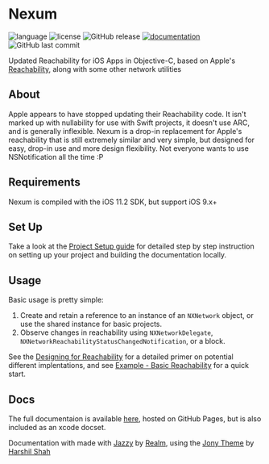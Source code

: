 # Nexum

![language](https://img.shields.io/badge/language-Objective--C-blue.svg)
![license](https://img.shields.io/github/license/vsanthanam/Nexum.svg)
![GitHub release](https://img.shields.io/github/release/vsanthanam/Nexum/all.svg)
[![documentation](https://code.vsanthanam.com/Nexum/Documentation/badge.svg)](https://code.vsanthanam.com/Nexum/Documentation/)
![GitHub last commit](https://img.shields.io/github/last-commit/vsanthanam/Nexum.svg)

Updated Reachability for iOS Apps in Objective-C, based on Apple's [Reachability](https://developer.apple.com/library/content/samplecode/Reachability/Introduction/Intro.html), along with some other network utilities

## About

Apple appears to have stopped updating their Reachability code. It isn't marked up with nullability for use with Swift projects, it doesn't use ARC, and is generally inflexible. Nexum is a drop-in replacement for Apple's reachability that is still extremely similar and very simple, but designed for easy, drop-in use and more design flexibility. Not everyone wants to use NSNotification all the time :P

## Requirements

Nexum is compiled with the iOS 11.2 SDK, but support iOS 9.x+

## Set Up

Take a look at the [Project Setup guide](https://code.vsanthanam.com/Nexum/Documentation/project-setup.html) for detailed step by step instruction on setting up your project and building the documentation locally.

## Usage

Basic usage is pretty simple:
1. Create and retain a reference to an instance of an `NXNetwork` object, or use the shared instance for basic projects.
2. Observe changes in reachability using `NXNetworkDelegate`,  `NXNetworkReachabilityStatusChangedNotification`, or a block.

See the  [Designing for Reachability](https://code.vsanthanam.com/Nexum/Documentation/designing-for-reachability.html) for a detailed primer on potential different implentations, and see [Example - Basic Reachability](https://code.vsanthanam.com/Nexum/Documentation/example---basic-reachability.html) for a quick start.

## Docs

The full documentaion is available [here](https://code.vsanthanam.com/Nexum/Documentation/), hosted on GitHub Pages, but is also included as an xcode docset.

Documentation with made with [Jazzy](https://github.com/realm/jazzy) by [Realm](https://realm.io), using the [Jony Theme](https://github.com/HarshilShah/Jony) by [Harshil Shah](https://github.com/HarshilShah/)
